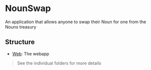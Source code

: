 # NounSwap

An application that allows anyone to swap their Noun for one from the Nouns treasury

## Structure

-   [Web](./web/): The webapp

> See the individual folders for more details
